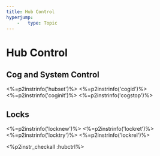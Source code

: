 ```yaml
---
title: Hub Control
hyperjump:
    -   type: Topic
---
```


# Hub Control

## Cog and System Control

<%=p2instrinfo('hubset')%>
<%=p2instrinfo('cogid')%>
<%=p2instrinfo('coginit')%>
<%=p2instrinfo('cogstop')%>

## Locks

<%=p2instrinfo('locknew')%>
<%=p2instrinfo('lockret')%>
<%=p2instrinfo('locktry')%>
<%=p2instrinfo('lockrel')%>


<%p2instr_checkall :hubctrl%>

